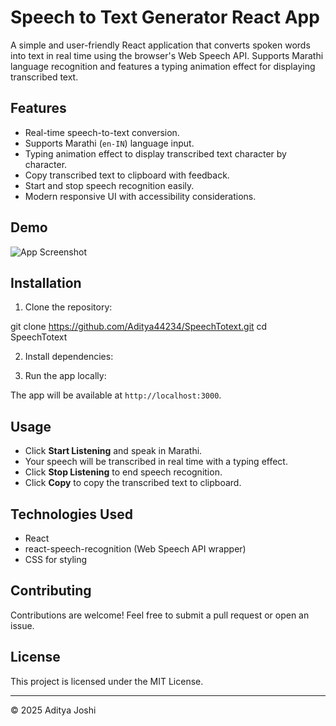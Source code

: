 # Speech to Text Generator React App

A simple and user-friendly React application that converts spoken words into text in real time using the browser's Web Speech API. Supports Marathi language recognition and features a typing animation effect for displaying transcribed text.

## Features

- Real-time speech-to-text conversion.
- Supports Marathi (`en-IN`) language input.
- Typing animation effect to display transcribed text character by character.
- Copy transcribed text to clipboard with feedback.
- Start and stop speech recognition easily.
- Modern responsive UI with accessibility considerations.

## Demo

![App Screenshot](screenshot.png)  <!-- Replace with your screenshot path -->

## Installation

1. Clone the repository:

git clone https://github.com/Aditya44234/SpeechTotext.git
cd SpeechTotext



2. Install dependencies:


3. Run the app locally:


The app will be available at `http://localhost:3000`.

## Usage

- Click **Start Listening** and speak in Marathi.
- Your speech will be transcribed in real time with a typing effect.
- Click **Stop Listening** to end speech recognition.
- Click **Copy** to copy the transcribed text to clipboard.

## Technologies Used

- React
- react-speech-recognition (Web Speech API wrapper)
- CSS for styling

## Contributing

Contributions are welcome! Feel free to submit a pull request or open an issue.

## License

This project is licensed under the MIT License.

---

© 2025 Aditya Joshi
